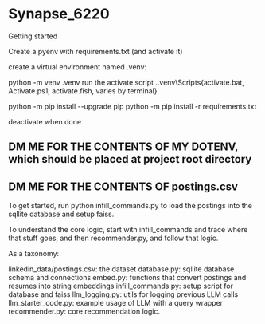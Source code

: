 # Synapse_6220

Getting started

Create a pyenv with requirements.txt (and activate it)

create a virtual environment named .venv:

python -m venv .venv
run the activate script
.\.venv\Scripts\{activate.bat, Activate.ps1, activate.fish, varies by terminal}

python -m pip install --upgrade pip
python -m pip install -r requirements.txt

deactivate when done


## DM ME FOR THE CONTENTS OF MY DOTENV, which should be placed at project root directory
## DM ME FOR THE CONTENTS OF postings.csv

To get started, run python infill_commands.py to load the postings into the sqllite database and setup faiss.

To understand the core logic, start with infill_commands and trace where that stuff goes, and then recommender.py, and follow that logic.

As a taxonomy:

linkedin_data/postings.csv: the dataset
database.py: sqllite database schema and connections
embed.py: functions that convert postings and resumes into string embeddings
infill_commands.py: setup script for database and faiss
llm_logging.py: utils for logging previous LLM calls
llm_starter_code.py: example usage of LLM with a query wrapper
recommender.py: core recommendation logic.